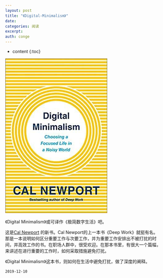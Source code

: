 ```yaml
---
layout: post
title: "《Digital-Minimalism》"
date:
categories: 阅读
excerpt:
auth: conge
---
```

* content
{:toc}

![ ](/assets/images/阅读/118382-155ead8d06c75737.png)

《Digital Minimalism》或可译作《极简数字生活》吧。

这是[Cal Newport](https://book.douban.com/search/Cal%20Newport) 的新书。Cal Newport的上一本书《Deep Work》就挺有名。那是一本说明如何区分重要工作与次要工作，并为重要工作安排出不被打扰的时间，并高效工作的书。在职场人群中，很受欢迎。在那本书里，有很大一个篇幅，来讲述在进行重要的工作时，如何采取措施避免打扰。

《Digital Minimalism》这本书，则如何在生活中避免打扰，做了深度的阐释。


```
2019-12-10
```
